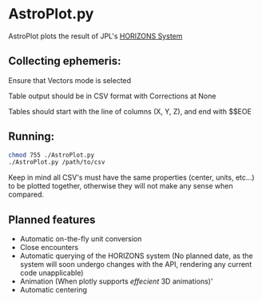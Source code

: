 # AstroPlot.py
AstroPlot plots the result of JPL's [HORIZONS System](https://ssd.jpl.nasa.gov/?horizons)

## Collecting ephemeris:
Ensure that Vectors mode is selected

Table output should be in CSV format with Corrections at None

Tables should start with the line of columns (X, Y, Z), and end with $$EOE

## Running:
```bash
chmod 755 ./AstroPlot.py
./AstroPlot.py /path/to/csv
```

Keep in mind all CSV's must have the same properties (center, units, etc...) to be plotted together, otherwise they will not make any sense when compared.

## Planned features
* Automatic on-the-fly unit conversion
* Close encounters
* Automatic querying of the HORIZONS system (No planned date, as the system will soon undergo changes with the API, rendering any current code unapplicable)
* Animation (When plotly supports *effecient* 3D animations)'
* Automatic centering
